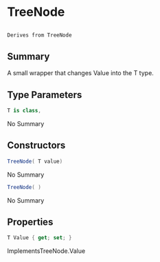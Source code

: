 # TreeNode<T>

## 
```c#
Derives from TreeNode
```

## Summary

A small wrapper that changes Value into the T type.
## Type Parameters

```c#
T is class, 
```
No Summary
## Constructors

```c#
TreeNode( T value) 
```
No Summary
```c#
TreeNode( ) 
```
No Summary
## Properties

```c#
T Value { get; set; } 
```
ImplementsTreeNode.Value
